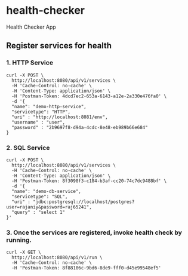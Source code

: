 # health-checker
Health Checker App

Register services for health
---------------------------

### 1. HTTP Service 
```
curl -X POST \
  http://localhost:8080/api/v1/services \
  -H 'Cache-Control: no-cache' \
  -H 'Content-Type: application/json' \
  -H 'Postman-Token: 4dcd7ec2-653a-6143-a12e-2a330e476fa0' \
  -d '{ 
  "name": "demo-http-service",
  "servicetype": "HTTP",
  "uri" : "http://localhost:8081/env",
  "username" : "user",
  "password" : "2b9697f8-d94a-4cdc-8e48-eb989b66e684"
}
```
### 2. SQL Service
```
curl -X POST \
  http://localhost:8080/api/v1/services \
  -H 'Cache-Control: no-cache' \
  -H 'Content-Type: application/json' \
  -H 'Postman-Token: 8f3098f3-c184-b3af-cc20-74c7dc9488bf' \
  -d '{ 
  "name": "demo-db-service",
  "servicetype": "SQL",
  "uri" : "jdbc:postgresql://localhost/postgres?user=rajaniy&password=raj65241",
  "query" : "select 1"
}'
```
### 3. Once the services are registered, invoke health check by running.
```
curl -X GET \
  http://localhost:8080/api/v1/run \
  -H 'Cache-Control: no-cache' \
  -H 'Postman-Token: 8f88106c-9bd6-8de9-fff0-d45e99548ef5'
```
